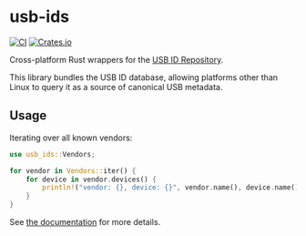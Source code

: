 usb-ids
=======

[![CI](https://github.com/woodruffw/usb-ids.rs/actions/workflows/ci.yml/badge.svg)](https://github.com/woodruffw/usb-ids.rs/actions/workflows/ci.yml)
[![Crates.io](https://img.shields.io/crates/v/usb-ids)](https://crates.io/crates/usb-ids)

Cross-platform Rust wrappers for the [USB ID Repository](http://www.linux-usb.org/usb-ids.html).

This library bundles the USB ID database, allowing platforms other than Linux to query it
as a source of canonical USB metadata.

## Usage

Iterating over all known vendors:

```rust
use usb_ids::Vendors;

for vendor in Vendors::iter() {
    for device in vendor.devices() {
        println!("vendor: {}, device: {}", vendor.name(), device.name());
    }
}
```

See [the documentation](https://docs.rs/usb-ids) for more details.

